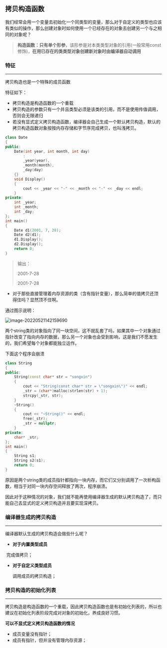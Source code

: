 ## 拷贝构造函数

我们经常会用一个变量去初始化一个同类型的变量，那么对于自定义的类型也应该有类似的操作，那么创建对象时如何使用一个已经存在的对象去创建另一个与之相同的对象呢？

> **构造函数：只有单个形参**，该形参是对本类类型对象的引用(一般常用const修饰)，**在用已存在的类类型对象创建新对象时由编译器自动调用**



### 特征

---

拷贝构造也是一个特殊的成员函数

特征如下：

* 拷贝构造是构造函数的一个重载
* 拷贝构造的参数只有一个并且类型必须是该类的引用，而不是使用传值调用，否则会无限递归
* 若没有显式定义拷贝构造函数，编译器会自己生成一个默认拷贝构造，默认的拷贝构造函数对象按按内存存储和字节序完成拷贝，也叫浅拷贝。

```cpp
class Date
{
public:
	Date(int year, int month, int day)
		:
		_year(year),
		_month(month),
		_day(day)
	{}
	void Display()
	{
		cout << _year << "-" << _month << "-" << _day << endl;
	}
private:
	int _year;
	int _month;
	int _day;
};
int main()
{
	Date d1(2001, 7, 28);
	Date d2(d1);
	d1.Display();
	d2.Display();
	return 0;
}
```

> 输出：
>
> 2001-7-28
>
> 2001-7-28

* 对于那些直接管理着内存资源的类（含有指针变量），那么简单的值拷贝还顶得住吗？显然顶不住啊。

通过图示说明：

![image-20220521142159690](https://pic.xinsong.xyz/img/202205211421772.png)

两个string类的对象指向了同一块空间，这不就乱套了吗，如果其中一个对象通过指针改变了指向内存的数据，那么另一个对象也会受到影响，这是我们不愿发生的，我们希望每个对象都能独立运作。

下面这个程序会崩溃

```cpp
class String
{
public:
	String(const char* str = "songxin")
	{
		cout << "String(const char* str = \"songxin\")" << endl;
		_str = (char*)malloc(strlen(str) + 1);
		strcpy(_str, str);
	}
	~String()
	{
		cout << "~String()" << endl;
		free(_str);
		_str = nullptr;
	}
private:
	char* _str;
};
int main()
{
	String s1;
	String s2(s1);
	return 0;
}
```

原因是两个string类的成员指针都指向一块内存，而它们又分别调用了一次析构函数，相当于对同一块内存空间释放了两次，程序崩溃。

因此对于这种情况的对象，我们就不能再使用编译器生成的默认拷贝构造了，而只能自己去显式的定义拷贝构造并且要实现深拷贝。

### 编译器生成的拷贝构造

---

编译器默认生成的拷贝构造会做些什么呢？

* **对于内置类型成员**

​		完成值拷贝；

* **对于自定义类型成员**

  调用成员的拷贝构造；

### 拷贝构造的初始化列表

---

拷贝构造是构造函数的一个重载，因此拷贝构造函数也是有初始化列表的，所以也建议在初始化列表阶段完成对对象的初始化，养成良好习惯。

**可以不显式定义拷贝构造函数的情况**

* 成员变量没有指针；
* 成员有指针，但并没有管理内存资源；
